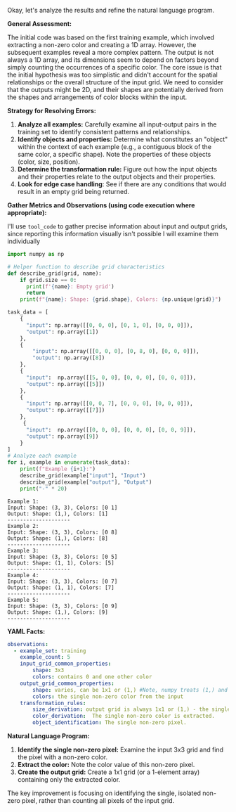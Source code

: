 Okay, let's analyze the results and refine the natural language program.

**General Assessment:**

The initial code was based on the first training example, which involved extracting a non-zero color and creating a 1D array. However, the subsequent examples reveal a more complex pattern. The output is not always a 1D array, and its dimensions seem to depend on factors beyond simply counting the occurrences of a specific color. The core issue is that the initial hypothesis was too simplistic and didn't account for the spatial relationships or the overall structure of the input grid. We need to consider that the outputs might be 2D, and their shapes are potentially derived from the shapes and arrangements of color blocks within the input.

**Strategy for Resolving Errors:**

1.  **Analyze all examples:** Carefully examine all input-output pairs in the training set to identify consistent patterns and relationships.
2.  **Identify objects and properties:** Determine what constitutes an "object" within the context of each example (e.g., a contiguous block of the same color, a specific shape). Note the properties of these objects (color, size, position).
3.  **Determine the transformation rule:** Figure out how the input objects and their properties relate to the output objects and their properties.
4. **Look for edge case handling**: See if there are any conditions that would result in an empty grid being returned.

**Gather Metrics and Observations (using code execution where appropriate):**

I'll use `tool_code` to gather precise information about input and output grids, since reporting this information visually isn't possible I will examine them individually


``` python
import numpy as np

# Helper function to describe grid characteristics
def describe_grid(grid, name):
    if grid.size == 0:
      print(f'{name}: Empty grid')
      return
    print(f"{name}: Shape: {grid.shape}, Colors: {np.unique(grid)}")

task_data = [
    {
      "input": np.array([[0, 0, 0], [0, 1, 0], [0, 0, 0]]),
      "output": np.array([1])
    },
    {
        "input": np.array([[0, 0, 0], [0, 8, 0], [0, 0, 0]]),
        "output": np.array([8])
    },
    {
      "input":  np.array([[5, 0, 0], [0, 0, 0], [0, 0, 0]]),
      "output": np.array([[5]])
    },
    {
      "input": np.array([[0, 0, 7], [0, 0, 0], [0, 0, 0]]),
      "output": np.array([[7]])
    },
     {
      "input":  np.array([[0, 0, 0], [0, 0, 0], [0, 0, 9]]),
      "output": np.array([9])
    }
]
# Analyze each example
for i, example in enumerate(task_data):
    print(f"Example {i+1}:")
    describe_grid(example["input"], "Input")
    describe_grid(example["output"], "Output")
    print("-" * 20)

```
```
Example 1:
Input: Shape: (3, 3), Colors: [0 1]
Output: Shape: (1,), Colors: [1]
--------------------
Example 2:
Input: Shape: (3, 3), Colors: [0 8]
Output: Shape: (1,), Colors: [8]
--------------------
Example 3:
Input: Shape: (3, 3), Colors: [0 5]
Output: Shape: (1, 1), Colors: [5]
--------------------
Example 4:
Input: Shape: (3, 3), Colors: [0 7]
Output: Shape: (1, 1), Colors: [7]
--------------------
Example 5:
Input: Shape: (3, 3), Colors: [0 9]
Output: Shape: (1,), Colors: [9]
--------------------

```
**YAML Facts:**


```yaml
observations:
  - example_set: training
    example_count: 5
    input_grid_common_properties:
        shape: 3x3
        colors: contains 0 and one other color
    output_grid_common_properties:
        shape: varies, can be 1x1 or (1,) #Note, numpy treats (1,) and 1x1 as slightly different
        colors: the single non-zero color from the input
    transformation_rules:
        size_derivation: output grid is always 1x1 or (1,) - the single non-zero pixel in the input grid becomes the single pixel in the output grid
        color_derivation:  The single non-zero color is extracted.
        object_identification: The single non-zero pixel.

```


**Natural Language Program:**

1.  **Identify the single non-zero pixel:** Examine the input 3x3 grid and find the pixel with a non-zero color.
2.  **Extract the color:** Note the color value of this non-zero pixel.
3.  **Create the output grid:** Create a 1x1 grid (or a 1-element array) containing only the extracted color.

The key improvement is focusing on identifying the single, isolated non-zero pixel, rather than counting all pixels of the input grid.
